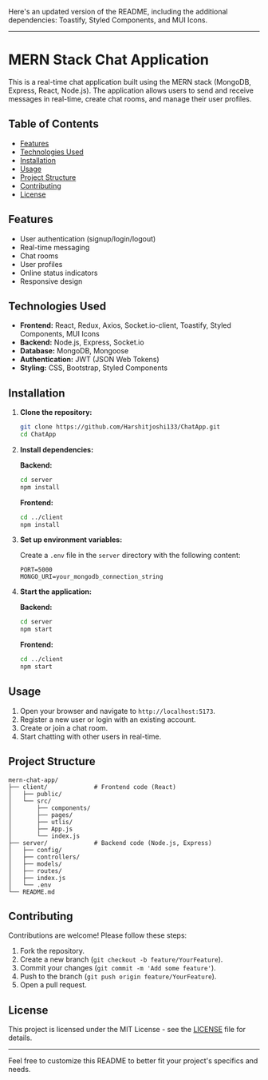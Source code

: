 Here's an updated version of the README, including the additional dependencies: Toastify, Styled Components, and MUI Icons.

---

# MERN Stack Chat Application

This is a real-time chat application built using the MERN stack (MongoDB, Express, React, Node.js). The application allows users to send and receive messages in real-time, create chat rooms, and manage their user profiles.

## Table of Contents

- [Features](#features)
- [Technologies Used](#technologies-used)
- [Installation](#installation)
- [Usage](#usage)
- [Project Structure](#project-structure)
- [Contributing](#contributing)
- [License](#license)

## Features

- User authentication (signup/login/logout)
- Real-time messaging
- Chat rooms
- User profiles
- Online status indicators
- Responsive design

## Technologies Used

- **Frontend:** React, Redux, Axios, Socket.io-client, Toastify, Styled Components, MUI Icons
- **Backend:** Node.js, Express, Socket.io
- **Database:** MongoDB, Mongoose
- **Authentication:** JWT (JSON Web Tokens)
- **Styling:** CSS, Bootstrap, Styled Components

## Installation

1. **Clone the repository:**
   ```sh
   git clone https://github.com/Harshitjoshi133/ChatApp.git
   cd ChatApp
   ```

2. **Install dependencies:**

   **Backend:**
   ```sh
   cd server
   npm install
   ```

   **Frontend:**
   ```sh
   cd ../client
   npm install
   ```

3. **Set up environment variables:**

   Create a `.env` file in the `server` directory with the following content:
   ```env
   PORT=5000
   MONGO_URI=your_mongodb_connection_string
   ```

4. **Start the application:**

   **Backend:**
   ```sh
   cd server
   npm start
   ```

   **Frontend:**
   ```sh
   cd ../client
   npm start
   ```

## Usage

1. Open your browser and navigate to `http://localhost:5173`.
2. Register a new user or login with an existing account.
3. Create or join a chat room.
4. Start chatting with other users in real-time.

## Project Structure

```
mern-chat-app/
├── client/             # Frontend code (React)
│   ├── public/
│   └── src/
│       ├── components/
│       ├── pages/
│       ├── utlis/
│       ├── App.js
│       └── index.js
├── server/             # Backend code (Node.js, Express)
│   ├── config/
│   ├── controllers/
│   ├── models/
│   ├── routes/
│   ├── index.js
│   └── .env
└── README.md
```

## Contributing

Contributions are welcome! Please follow these steps:

1. Fork the repository.
2. Create a new branch (`git checkout -b feature/YourFeature`).
3. Commit your changes (`git commit -m 'Add some feature'`).
4. Push to the branch (`git push origin feature/YourFeature`).
5. Open a pull request.

## License

This project is licensed under the MIT License - see the [LICENSE](LICENSE) file for details.

---

Feel free to customize this README to better fit your project's specifics and needs.
